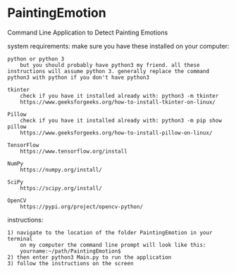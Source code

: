 # PaintingEmotion
Command Line Application to Detect Painting Emotions

system requirements: make sure you have these installed on your computer:

    python or python 3
        but you should probably have python3 my friend. all these instructions will assume python 3. generally replace the command python3 with python if you don't have python3

    tkinter
        check if you have it installed already with: python3 -m tkinter
        https://www.geeksforgeeks.org/how-to-install-tkinter-on-linux/

    Pillow
        check if you have it installed already with: python3 -m pip show pillow
        https://www.geeksforgeeks.org/how-to-install-pillow-on-linux/

    TensorFlow
        https://www.tensorflow.org/install

    NumPy
        https://numpy.org/install/

    SciPy
        https://scipy.org/install/

    OpenCV
        https://pypi.org/project/opencv-python/

instructions:

    1) navigate to the location of the folder PaintingEmotion in your terminal
        on my computer the command line prompt will look like this:
        yourname:~/path/PaintingEmotion$
    2) then enter python3 Main.py to run the application
    3) follow the instructions on the screen
    